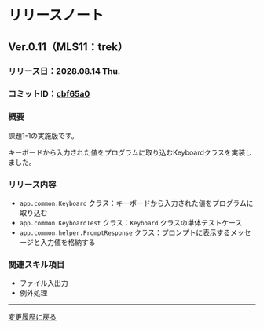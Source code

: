 # リリースノート

## Ver.0.11（MLS11：trek）

### リリース日：2028.08.14 Thu.

### コミットID：[cbf65a0](https://github.com/612-teacher001/jbasic-bendingmachine/commit/cbf65a0)

### 概要

課題1-1の実施版です。

キーボードから入力された値をプログラムに取り込むKeyboardクラスを実装しました。

### リリース内容

  - `app.common.Keyboard` クラス：キーボードから入力された値をプログラムに取り込む
  - `app.common.KeyboardTest` クラス：`Keyboard` クラスの単体テストケース
  - `app.common.helper.PromptResponse` クラス：プロンプトに表示するメッセージと入力値を格納する

### 関連スキル項目

  - ファイル入出力
  - 例外処理


---

[変更履歴に戻る](../change.log.md)